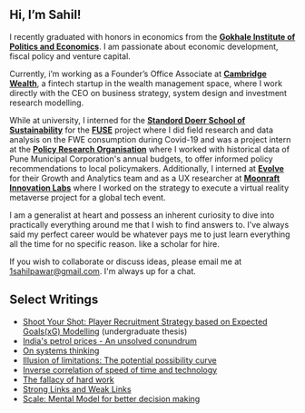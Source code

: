 ## Hi, I’m Sahil!

I recently graduated with honors in economics from the **[Gokhale Institute of Politics and Economics](https://gipe.ac.in/)**. I am passionate about economic development, fiscal policy and venture capital. 

Currently, i’m working as a Founder’s Office Associate at **[Cambridge Wealth](https://www.cambridgewealth.in/)**, a fintech startup in the wealth management space, where I work directly with the CEO on business strategy, system design and investment research modelling.

While at university, I interned for the **[Standord Doerr School of Sustainability](https://sustainability.stanford.edu/)** for the **[FUSE](fuse.stanford.edu)** project where I did field research and data analysis on the FWE consumption during Covid-19 and was a project intern at the **[Policy Research Organisation](policyresearch.in)** where I worked with historical data of Pune Municipal Corporation's annual budgets, to offer informed policy recommendations to local policymakers. Additionally, I interned at **[Evolve](evolveinc.io)** for their Growth and Analytics team and as a UX researcher at **[Moonraft Innovation Labs](moonraft.com)** where I worked on the strategy to execute a virtual reality metaverse project for a global tech event.  

I am a generalist at heart and possess an inherent curiosity to dive into practically everything around me that I wish to find answers to. I’ve always said my perfect career would be whatever pays me to just learn everything all the time for no specific reason. like a scholar for hire. 
 
If you wish to collaborate or discuss ideas, please email me at 1sahilpawar@gmail.com. I'm always up for a chat. 


## Select Writings
- [Shoot Your Shot: Player Recruitment Strategy based on Expected Goals(xG) Modelling](https://bit.ly/undergrad-thesis) (undergraduate thesis)
- [India's petrol prices - An unsolved conundrum]([url](https://sahilpawar.substack.com/p/indias-petrol-prices-the-unsolved)) 
- [On systems thinking]([url](https://sahilpawar.substack.com/p/on-systems-thinking))
- [Illusion of limitations: The potential possibility curve]([url](https://sahilpawar.substack.com/p/illusion-of-limitations-the-potential))
- [Inverse correlation of speed of time and technology]([url](https://sahilpawar.substack.com/p/inverse-correlation-between-speed))
- [The fallacy of hard work]([url](https://sahilpawar.substack.com/p/the-fallacy-of-hard-work))
- [Strong Links and Weak Links]([url](https://sahilpawar.substack.com/p/messi-lebron-warren-buffet-and-effective-philanthropy)https://sahilpawar.substack.com/p/messi-lebron-warren-buffet-and-effective-philanthropy)
- [Scale: Mental Model for better decision making]([url](https://open.substack.com/pub/sahilpawar/p/scale-a-mental-model-for-better-decision-making?r=i0qgj&utm_campaign=post&utm_medium=web)https://open.substack.com/pub/sahilpawar/p/scale-a-mental-model-for-better-decision-making?r=i0qgj&utm_campaign=post&utm_medium=web)

